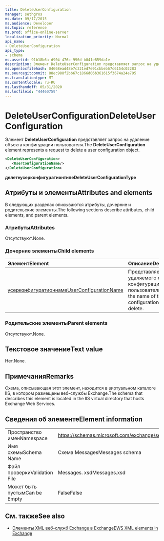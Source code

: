 ```yaml
---
title: DeleteUserConfiguration
manager: sethgros
ms.date: 09/17/2015
ms.audience: Developer
ms.topic: reference
ms.prod: office-online-server
localization_priority: Normal
api_name:
- DeleteUserConfiguration
api_type:
- schema
ms.assetid: 91b18b6a-d904-476c-996d-b041e859da1e
description: Элемент DeleteUserConfiguration представляет запрос на удаление объекта конфигурации пользователя.
ms.openlocfilehash: 04668ead48e7c321ed7e91cbbeb67c6154c02283
ms.sourcegitcommit: 88ec988f2bb67c1866d06b361615f3674a24e795
ms.translationtype: MT
ms.contentlocale: ru-RU
ms.lasthandoff: 05/31/2020
ms.locfileid: "44460759"
---
```

# <a name="deleteuserconfiguration"></a><span data-ttu-id="2544e-103">DeleteUserConfiguration</span><span class="sxs-lookup"><span data-stu-id="2544e-103">DeleteUserConfiguration</span></span>

<span data-ttu-id="2544e-104">Элемент **DeleteUserConfiguration** представляет запрос на удаление объекта конфигурации пользователя.</span><span class="sxs-lookup"><span data-stu-id="2544e-104">The **DeleteUserConfiguration** element represents a request to delete a user configuration object.</span></span> 
  
```xml
<DeleteUserConfiguration>
   <UserConfigurationName/>
</DeleteUserConfiguration>
```

 <span data-ttu-id="2544e-105">**делетеусерконфигуратионтипе**</span><span class="sxs-lookup"><span data-stu-id="2544e-105">**DeleteUserConfigurationType**</span></span>
## <a name="attributes-and-elements"></a><span data-ttu-id="2544e-106">Атрибуты и элементы</span><span class="sxs-lookup"><span data-stu-id="2544e-106">Attributes and elements</span></span>

<span data-ttu-id="2544e-107">В следующих разделах описываются атрибуты, дочерние и родительские элементы.</span><span class="sxs-lookup"><span data-stu-id="2544e-107">The following sections describe attributes, child elements, and parent elements.</span></span>
  
### <a name="attributes"></a><span data-ttu-id="2544e-108">Атрибуты</span><span class="sxs-lookup"><span data-stu-id="2544e-108">Attributes</span></span>

<span data-ttu-id="2544e-109">Отсутствуют.</span><span class="sxs-lookup"><span data-stu-id="2544e-109">None.</span></span>
  
### <a name="child-elements"></a><span data-ttu-id="2544e-110">Дочерние элементы</span><span class="sxs-lookup"><span data-stu-id="2544e-110">Child elements</span></span>

|<span data-ttu-id="2544e-111">**Элемент**</span><span class="sxs-lookup"><span data-stu-id="2544e-111">**Element**</span></span>|<span data-ttu-id="2544e-112">**Описание**</span><span class="sxs-lookup"><span data-stu-id="2544e-112">**Description**</span></span>|
|:-----|:-----|
|[<span data-ttu-id="2544e-113">усерконфигуратионнаме</span><span class="sxs-lookup"><span data-stu-id="2544e-113">UserConfigurationName</span></span>](userconfigurationname.md) <br/> |<span data-ttu-id="2544e-114">Представляет имя удаляемого объекта конфигурации пользователя.</span><span class="sxs-lookup"><span data-stu-id="2544e-114">Represents the name of the user configuration object to delete.</span></span>  <br/> |
   
### <a name="parent-elements"></a><span data-ttu-id="2544e-115">Родительские элементы</span><span class="sxs-lookup"><span data-stu-id="2544e-115">Parent elements</span></span>

<span data-ttu-id="2544e-116">Отсутствуют.</span><span class="sxs-lookup"><span data-stu-id="2544e-116">None.</span></span>
  
## <a name="text-value"></a><span data-ttu-id="2544e-117">Текстовое значение</span><span class="sxs-lookup"><span data-stu-id="2544e-117">Text value</span></span>

<span data-ttu-id="2544e-118">Нет.</span><span class="sxs-lookup"><span data-stu-id="2544e-118">None.</span></span>
  
## <a name="remarks"></a><span data-ttu-id="2544e-119">Примечания</span><span class="sxs-lookup"><span data-stu-id="2544e-119">Remarks</span></span>

<span data-ttu-id="2544e-120">Схема, описывающая этот элемент, находится в виртуальном каталоге IIS, в котором размещены веб-службы Exchange.</span><span class="sxs-lookup"><span data-stu-id="2544e-120">The schema that describes this element is located in the IIS virtual directory that hosts Exchange Web Services.</span></span>
  
## <a name="element-information"></a><span data-ttu-id="2544e-121">Сведения об элементе</span><span class="sxs-lookup"><span data-stu-id="2544e-121">Element information</span></span>

|||
|:-----|:-----|
|<span data-ttu-id="2544e-122">Пространство имен</span><span class="sxs-lookup"><span data-stu-id="2544e-122">Namespace</span></span>  <br/> |https://schemas.microsoft.com/exchange/services/2006/messages  <br/> |
|<span data-ttu-id="2544e-123">Имя схемы</span><span class="sxs-lookup"><span data-stu-id="2544e-123">Schema Name</span></span>  <br/> |<span data-ttu-id="2544e-124">Схема Messages</span><span class="sxs-lookup"><span data-stu-id="2544e-124">Messages schema</span></span>  <br/> |
|<span data-ttu-id="2544e-125">Файл проверки</span><span class="sxs-lookup"><span data-stu-id="2544e-125">Validation File</span></span>  <br/> |<span data-ttu-id="2544e-126">Messages. xsd</span><span class="sxs-lookup"><span data-stu-id="2544e-126">Messages.xsd</span></span>  <br/> |
|<span data-ttu-id="2544e-127">Может быть пустым</span><span class="sxs-lookup"><span data-stu-id="2544e-127">Can be Empty</span></span>  <br/> |<span data-ttu-id="2544e-128">False</span><span class="sxs-lookup"><span data-stu-id="2544e-128">False</span></span>  <br/> |
   
## <a name="see-also"></a><span data-ttu-id="2544e-129">См. также</span><span class="sxs-lookup"><span data-stu-id="2544e-129">See also</span></span>

- [<span data-ttu-id="2544e-130">Элементы XML веб-служб Exchange в Exchange</span><span class="sxs-lookup"><span data-stu-id="2544e-130">EWS XML elements in Exchange</span></span>](ews-xml-elements-in-exchange.md)

